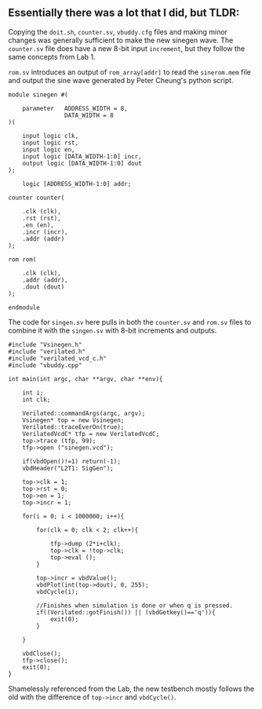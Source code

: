 ## Essentially there was a lot that I did, but TLDR:
Copying the `doit.sh`, `counter.sv`, `vbuddy.cfg` files and making minor changes was generally sufficient to make the new sinegen wave. The `counter.sv` file does have a new 8-bit input `increment`, but they follow the same concepts from Lab 1.

`rom.sv` introduces an output of `rom_array[addr]` to read the `sinerom.mem` file and output the sine wave generated by Peter Cheung's python script. 

```
module sinegen #(

    parameter   ADDRESS_WIDTH = 8,
                DATA_WIDTH = 8
)(
    
    input logic clk,
    input logic rst,
    input logic en,
    input logic [DATA_WIDTH-1:0] incr,
    output logic [DATA_WIDTH-1:0] dout
);

    logic [ADDRESS_WIDTH-1:0] addr;

counter counter(

    .clk (clk),
    .rst (rst),
    .en (en),
    .incr (incr),
    .addr (addr)
);

rom rom(

    .clk (clk),
    .addr (addr),
    .dout (dout)
);

endmodule
```
The code for `singen.sv` here pulls in both the `counter.sv` and `rom.sv` files to combine it with the `singen.sv` with 8-bit increments and outputs.

```
#include "Vsinegen.h"
#include "verilated.h"
#include "verilated_vcd_c.h"
#include "vbuddy.cpp"

int main(int argc, char **argv, char **env){

    int i;
    int clk;

    Verilated::commandArgs(argc, argv);
    Vsinegen* top = new Vsinegen;
    Verilated::traceEverOn(true);
    VerilatedVcdC* tfp = new VerilatedVcdC;
    top->trace (tfp, 99);
    tfp->open ("sinegen.vcd");

    if(vbdOpen()!=1) return(-1);
    vbdHeader("L2T1: SigGen");

    top->clk = 1;
    top->rst = 0;
    top->en = 1;
    top->incr = 1;

    for(i = 0; i < 1000000; i++){

        for(clk = 0; clk < 2; clk++){

            tfp->dump (2*i+clk);
            top->clk = !top->clk;
            top->eval ();
        }

        top->incr = vbdValue();
        vbdPlot(int(top->dout), 0, 255);
        vbdCycle(i);

        //Finishes when simulation is done or when q is pressed.
        if((Verilated::gotFinish()) || (vbdGetkey()=='q')){
            exit(0);
        }
        
    }

    vbdClose();
    tfp->close();
    exit(0);
}
```
Shamelessly referenced from the Lab, the new testbench mostly follows the old with the difference of `top->incr` and `vbdCycle()`.